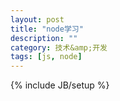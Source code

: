 ```yaml
---
layout: post
title: "node学习"
description: ""
category: 技术&amp;开发
tags: [js, node]
---
```

{% include JB/setup %}
